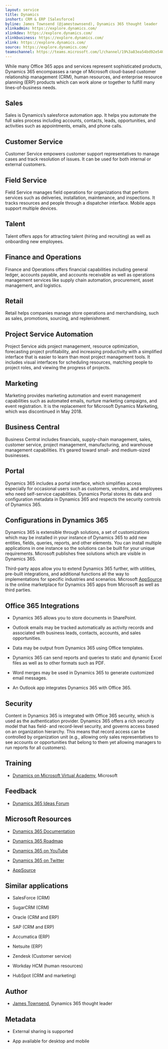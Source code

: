 ```yaml
---
layout: service
title: Dynamics
inshort: CRM & ERP [Salesforce]
byline: James Townsend (@jamestownsend), Dynamics 365 thought leader
xlinkadmin: https://explore.dynamics.com/
xlinkdev: https://explore.dynamics.com/
xlinkbusiness: https://explore.dynamics.com/
xlink: https://explore.dynamics.com/
source: https://explore.dynamics.com/
teamschannel: https://teams.microsoft.com/l/channel/19%3a83ea54bd92e54083a2ec576e7f219b4c%40thread.skype/Dynamics%2520365?groupId=6b95521a-cb9b-4b48-9e53-3c617946e139&tenantId=df96b8c9-51a1-40cf-b8b1-4514be8e9668
---
```


While many Office 365 apps and services represent sophisticated products, Dynamics 365 encompasses a range of Microsoft cloud-based customer relationship management (CRM), human resources, and enterprise resource planning (ERP) products which can work alone or together to fulfill many lines-of-business needs.

Sales
---------

Sales is Dynamics’s salesforce automation app.  It helps you automate the full sales process including accounts, contacts, leads, opportunities, and activities such as appointments, emails, and phone calls. 

Customer Service
---------

Customer Service empowers customer support representatives to manage cases and track resolution of issues.  It can be used for both internal or external customers. 

Field Service
---------

Field Service manages field operations for organizations that perform services such as deliveries, installation, maintenance, and inspections.  It tracks resources and people through a dispatcher interface.  Mobile apps support multiple devices. 

Talent
---------

Talent offers apps for attracting talent (hiring and recruiting) as well as onboarding new employees. 

Finance and Operations
---------

Finance and Operations offers financial capabilities including general ledger, accounts payable, and accounts receivable as well as operations management services like supply chain automation, procurement, asset management, and logistics. 

Retail
---------

Retail helps companies manage store operations and merchandising, such as sales, promotions, sourcing, and replenishment. 

Project Service Automation
---------

Project Service aids project management, resource optimization, forecasting project profitability, and increasing productivity with a simplified interface that is easier to learn than most project management tools.  It includes visual interfaces for scheduling resources, matching people to project roles, and viewing the progress of projects. 

Marketing
---------

Marketing provides marketing automation and event management capabilities such as automated emails, nurture marketing campaigns, and event registration. It is the replacement for Microsoft Dynamics Marketing, which was discontinued in May 2018.

Business Central
---------

Business Central includes financials, supply-chain management, sales, customer service, project management, manufacturing, and warehouse management capabilities. It’s geared toward small- and medium-sized businesses.

Portal
---------

Dynamics 365 includes a portal interface, which simplifies access especially for occasional users such as customers, vendors, and employees who need self-service capabilities.  Dynamics Portal stores its data and configuration metadata in Dynamics 365 and respects the security controls of Dynamics 365. 

Configurations in Dynamics 365
---------

Dynamics 365 is extensible through solutions, a set of customizations which may be installed in your instance of Dynamics 365 to add new entities, fields, queries, reports, and other elements.  You can install multiple applications in one instance so the solutions can be built for your unique requirements. Microsoft publishes free solutions which are visible in Dynamics 365. 

Third-party apps allow you to extend Dynamics 365 further, with utilities, pre-built integrations, and additional functions all the way to implementations for specific industries and scenarios. Microsoft [AppSource](https://appsource.microsoft.com/en-US/) is the online marketplace for Dynamics 365 apps from Microsoft as well as third parties. 


Office 365 Integrations
---------

-   Dynamics 365 allows you to store documents in SharePoint.

-   Outlook emails may be tracked automatically as activity records and associated with business leads, contacts, accounts, and sales opportunities. 

-   Data may be output from Dynamics 365 using Office templates. 

-   Dynamics 365 can send reports and queries to static and dynamic Excel files as well as to other formats such as PDF. 

-   Word merges may be used in Dynamics 365 to generate customized email messages. 

-   An Outlook app integrates Dynamics 365 with Office 365. 


Security
---------

Content in Dynamics 365 is integrated with Office 365 security, which is used as the authentication provider.  Dynamics 365 offers a rich security model that has field- and record-level security, and governs access based on an organization hierarchy.  This means that record access can be controlled by organization unit (e.g., allowing only sales representatives to see accounts or opportunities that belong to them yet allowing managers to run reports for all customers).

Training
---------

-   [Dynamics on Microsoft Virtual Academy](https://mva.microsoft.com/product-training/microsoft-dynamics#!lang=1033), Microsoft

Feedback
---------

-   [Dynamics 365 Ideas Forum](https://experience.dynamics.com/ideas/list/?forum=1c8854a6-5cdf-4681-bba8-4b6b806fcf7d)

Microsoft Resources
---------

-   [Dynamics 365 Documentation](https://docs.microsoft.com/en-us/dynamics365/)

-   [Dynamics 365 Roadmap](https://dynamics.microsoft.com/en-us/release/spring-2018-release/#release-notes)

-   [Dynamics 365 on YouTube](https://www.youtube.com/channel/UCJGCg4rB3QSs8y_1FquelBQ)

-   [Dynamics 365 on Twitter](https://twitter.com/MSFTDynamics365)

-   [AppSource](https://appsource.microsoft.com/en-US/)

Similar applications
--------------------

-   SalesForce (CRM)

-   SugarCRM (CRM)

-   Oracle (CRM and ERP)

-   SAP (CRM and ERP)

-   Accumatica (ERP)

-   Netsuite (ERP)

-   Zendesk (Customer service)

-   Workday HCM (human resources)

-   HubSpot (CRM and marketing)

Author
---------

-   [James Townsend](https://twitter.com/jamestownsend), Dynamics 365 thought leader

Metadata
--------

-   External sharing is supported

-   App available for desktop and mobile
